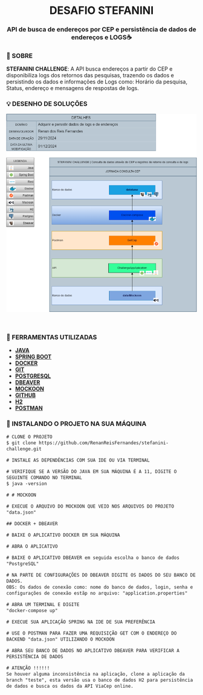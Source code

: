 
<h1 align="center">
 DESAFIO STEFANINI
 <h3 align ="center" >API de busca de endereços por CEP e persistência de dados de endereços e LOGS☕</h3> 
</h1>

### 📕 SOBRE 
**STEFANINI CHALLENGE**: A API busca endereços a partir do CEP e disponibiliza logs dos retornos das pesquisas, trazendo os dados e persistindo os dados e informações de Logs como: Horário da pesquisa, Status, endereço e mensagens de respostas de logs.

###  💡 DESENHO DE SOLUÇÕES

<p>
 <img src ="Desenho_de_solucoes.png">
 </p><br>
 <p>
 

### 🔨 FERRAMENTAS UTILIZADAS

- [**JAVA**](https://docs.oracle.com/en/java/)
- [**SPRING BOOT**](https://docs.spring.io/spring-boot/index.html)
- [**DOCKER**](https://docs.spring.io/spring-boot/index.html)
- [**GIT**](https://git-scm.com/doc)
- [**POSTGRESQL**](https://docs.spring.io/spring-boot/index.html)
- [**DBEAVER**](https://docs.spring.io/spring-boot/index.html)
- [**MOCKOON**](https://docs.spring.io/spring-boot/index.html)
- [**GITHUB**](https://docs.github.com/pt)
- [**H2**](https://www.h2database.com/html/main.html)
- [**POSTMAN**](https://learning.postman.com/docs/introduction/overview/)

### 🦾 INSTALANDO O PROJETO NA SUA MÁQUINA
```
# CLONE O PROJETO
$ git clone https://github.com/RenanReisFernandes/stefanini-challenge.git
```

```
# INSTALE AS DEPENDÊNCIAS COM SUA IDE OU VIA TERMINAL

```

```
# VERIFIQUE SE A VERSÃO DO JAVA EM SUA MÁQUINA É A 11, DIGITE O SEGUINTE COMANDO NO TERMINAL
$ java -version
```
```
# # MOCKOON
```

```
# EXECUE O ARQUIVO DO MOCKOON QUE VEIO NOS ARQUIVOS DO PROJETO
"data.json"
```

```
## DOCKER + DBEAVER
```

```
# BAIXE O APLICATIVO DOCKER EM SUA MÁQUINA
```

```
# ABRA O APLICATIVO
```
```
# BAIXE O APLICATIVO DBEAVER em seguida escolha o banco de dados "PostgreSQL"
```
```
# NA PARTE DE CONFIGURAÇÕES DO DBEAVER DIGITE OS DADOS DO SEU BANCO DE DADOS.
OBS: Os dados de conexão como: nome do banco de dados, login, senha e configurações de conexão estãp no arquivo: "application.properties" 
```

```
# ABRA UM TERMINAL E DIGITE
"docker-compose up"
```
```
# EXECUE SUA APLICAÇÃO SPRING NA IDE DE SUA PREFERÊNCIA
```
```
# USE O POSTMAN PARA FAZER UMA REQUISIÇÃO GET COM O ENDEREÇO DO BACKEND "data.json" UTILIZANDO O MOCKOON 
```

```
# ABRA SEU BANCO DE DADOS NO APLICATIVO DBEAVER PARA VERIFICAR A PERSISTÊNCIA DE DADOS
```
```
# ATENÇÃO !!!!!!
Se houver alguma inconsistência na aplicação, clone a aplicação da branch "teste", esta versão usa o banco de dados H2 para persistência de dados e busca os dados da API ViaCep online.
```
